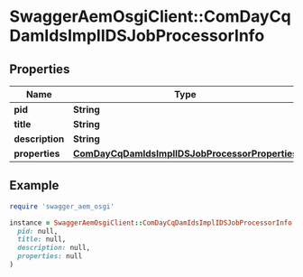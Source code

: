 # SwaggerAemOsgiClient::ComDayCqDamIdsImplIDSJobProcessorInfo

## Properties

| Name | Type | Description | Notes |
| ---- | ---- | ----------- | ----- |
| **pid** | **String** |  | [optional] |
| **title** | **String** |  | [optional] |
| **description** | **String** |  | [optional] |
| **properties** | [**ComDayCqDamIdsImplIDSJobProcessorProperties**](ComDayCqDamIdsImplIDSJobProcessorProperties.md) |  | [optional] |

## Example

```ruby
require 'swagger_aem_osgi'

instance = SwaggerAemOsgiClient::ComDayCqDamIdsImplIDSJobProcessorInfo.new(
  pid: null,
  title: null,
  description: null,
  properties: null
)
```

